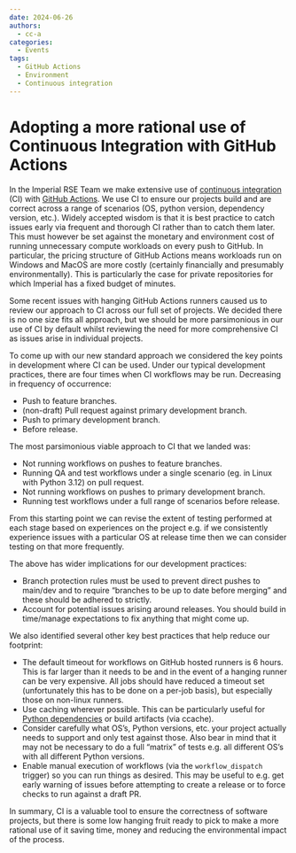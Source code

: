 ```yaml
---
date: 2024-06-26
authors:
  - cc-a
categories:
  - Events
tags:
  - GitHub Actions
  - Environment
  - Continuous integration
---
```


# Adopting a more rational use of Continuous Integration with GitHub Actions

In the Imperial RSE Team we make extensive use of [continuous integration](https://en.wikipedia.org/wiki/Continuous_integration) (CI) with
[GitHub Actions](https://docs.github.com/en/actions). We use CI to ensure our projects build and are correct across a range of
scenarios (OS, python version, dependency version, etc.). Widely accepted wisdom is that
it is best practice to catch issues early via frequent and thorough CI rather than to
catch them later. This must however be set against the monetary and environment cost of
running unnecessary compute workloads on every push to GitHub. In particular, the
pricing structure of GitHub Actions means workloads run on Windows and MacOS are more
costly (certainly financially and presumably environmentally). This is particularly the
case for private repositories for which Imperial has a fixed budget of minutes.

<!-- more -->

Some recent issues with hanging GitHub Actions runners caused us to review our approach
to CI across our full set of projects. We decided there is no one size fits all
approach, but we should be more parsimonious in our use of CI by default whilst
reviewing the need for more comprehensive CI as issues arise in individual projects.

To come up with our new standard approach we considered the key points in development
where CI can be used. Under our typical development practices, there are four times
when CI workflows may be run. Decreasing in frequency of occurrence:

- Push to feature branches.
- (non-draft) Pull request against primary development branch.
- Push to primary development branch.
- Before release.

The most parsimonious viable approach to CI that we landed was:

- Not running workflows on pushes to feature branches.
- Running QA and test workflows under a single scenario (eg. in Linux with Python 3.12) on pull request.
- Not running workflows on pushes to primary development branch.
- Running test workflows under a full range of scenarios before release.

From this starting point we can revise the extent of testing performed at each stage
based on experiences on the project e.g. if we consistently experience issues with a
particular OS at release time then we can consider testing on that more frequently.

The above has wider implications for our development practices:

- Branch protection rules must be used to prevent direct pushes to main/dev and to require “branches to be up to date before merging” and these should be adhered to strictly.
- Account for potential issues arising around releases. You should build in time/manage expectations to fix anything that might come up.

We also identified several other key best practices that help reduce our footprint:

- The default timeout for workflows on GitHub hosted runners is 6 hours. This is far larger than it needs to be and in the event of a hanging runner can be very expensive. All jobs should have reduced a timeout set (unfortunately this has to be done on a per-job basis), but especially those on non-linux runners.
- Use caching wherever possible. This can be particularly useful for [Python dependencies](https://github.com/actions/setup-python#caching-packages-dependencies) or build artifacts (via ccache).
- Consider carefully what OS’s, Python versions, etc. your project actually needs to support and only test against those. Also bear in mind that it may not be necessary to do a full “matrix” of tests e.g. all different OS’s with all different Python versions.
- Enable manual execution of workflows (via the `workflow_dispatch` trigger) so you can run things as desired. This may be useful to e.g. get early warning of issues before attempting to create a release or to force checks to run against a draft PR.

In summary, CI is a valuable tool to ensure the correctness of software projects, but
there is some low hanging fruit ready to pick to make a more rational use of it
saving time, money and reducing the environmental impact of the process.
